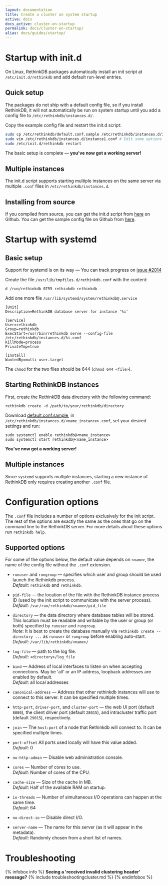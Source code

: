 ```yaml
---
layout: documentation
title: Create a cluster on system startup
active: docs
docs_active: cluster-on-startup
permalink: docs/cluster-on-startup/
alias: docs/guides/startup/
---
```


# Startup with init.d #

On Linux, RethinkDB packages automatically install an init script at
`/etc/init.d/rethinkdb` and add default run-level entries.

## Quick setup ##

The packages do not ship with a default config file, so if you install RethinkDB, it
will not automatically be run on system startup until you add a config file to
`/etc/rethinkdb/instances.d/`.

Copy the example config file and restart the init.d script:

```bash
sudo cp /etc/rethinkdb/default.conf.sample /etc/rethinkdb/instances.d/instance1.conf
sudo vim /etc/rethinkdb/instances.d/instance1.conf # Edit some options if needed
sudo /etc/init.d/rethinkdb restart
```

The basic setup is complete &mdash; __you've now got a working server!__


## Multiple instances ##

The init.d script supports starting multiple instances on the same server via
multiple `.conf` files in `/etc/rethinkdb/instances.d`.

## Installing from source ##

If you compiled from source, you can get the init.d script from
[here](https://github.com/rethinkdb/rethinkdb/blob/next/packaging/assets/init/rethinkdb)
on Github. You can get the sample config file on Github from
[here](https://github.com/rethinkdb/rethinkdb/blob/next/packaging/assets/config/default.conf.sample).

# Startup with systemd #

## Basic setup ##

Support for systemd is on its way &mdash; You can track progress on
[issue #2014](https://github.com/rethinkdb/rethinkdb/issues/2014)

Create the file `/usr/lib/tmpfiles.d/rethinkdb.conf` with the content:

```
d /run/rethinkdb 0755 rethinkdb rethinkdb -
```

Add one more file `/usr/lib/systemd/system/rethinkdb@.service`

```
[Unit]
Description=RethinkDB database server for instance '%i'

[Service]
User=rethinkdb
Group=rethinkdb
ExecStart=/usr/bin/rethinkdb serve --config-file /etc/rethinkdb/instances.d/%i.conf
KillMode=process
PrivateTmp=true

[Install]
WantedBy=multi-user.target
```

The `chmod` for the two files should be 644 (`chmod 644 <file>`).


## Starting RethinkDB instances ##

First, create the RethinkDB data directory with the following command:

```
rethinkdb create -d /path/to/your/rethinkdb/directory
```

Download
[default.conf.sample](https://github.com/rethinkdb/rethinkdb/blob/next/packaging/assets/config/default.conf.sample),
in `/etc/rethinkdb/instances.d/<name_instance>.conf`, set your desired settings and run:

```
sudo systemctl enable rethinkdb@<name_instance>
sudo systemctl start rethinkdb@<name_instance>
```

__You've now got a working server!__


## Multiple instances ##

Since `systemd` supports multiple instances, starting a new instance
of RethinkDB only requires creating another `.conf` file.

# Configuration options #

The `.conf` file includes a number of options exclusively for the
init script. The rest of the options are exactly the same as the ones
that go on the command line to the RethinkDB server. For more details
about these options run `rethinkdb help`.

## Supported options ##

For some of the options below, the default value depends on `<name>`, the name of the
config file without the `.conf` extension.

* `runuser` and `rungroup` &mdash; specifies which
  user and group should be used launch the Rethinkdb process.   
  *Default*: `rethinkdb` and `rethinkdb`.

* `pid-file` &mdash; the location of the file with the RethinkDB instance process ID (used by the init script to communicate with
  the server process).   
  *Default*: `/var/run/rethinkdb/<name>/pid_file` 

* `directory` &mdash; the data directory where
  database tables will be stored. This location must be readable and
  writable by the user or group (or both) specified by `runuser`
  and `rungroup`.   
  _Note_: It is best to create the database manually via
  `rethinkdb create --directory ...` as `runuser` or `rungroup` before
  enabling auto-start.  
  *Default*: `/var/lib/rethinkdb/<name>/`

* `log-file` &mdash; path to the log file.  
  *Default*: `<directory>/log_file`

* `bind` &mdash; Address of local interfaces to listen on when accepting connections.
   May be 'all' or an IP address, loopback addresses are enabled by default.  
   *Default*: all local addresses

* `canonical-address` &mdash; Address that other rethinkdb instances will use to connect to this server.
  It can be specified multiple times.

* `http-port`, `driver-port`, and `cluster-port` &mdash; the web UI
  port (default `8080`), the client driver port (default
  `28015`), and intracluster traffic port (default `29015`),
  respectively.

* `join` &mdash; The `host:port` of a node that Rethinkdb will connect to.
  It can be specified multiple times.

* `port-offset` All ports used locally will have this value added.  
  *Default*: 0
  
* `no-http-admin` &mdash; Disable web administration console.

* `cores` &mdash; Number of cores to use.  
  *Default*: Number of cores of the CPU.

* `cache-size` &mdash; Size of the cache in MB.  
  *Default*: Half of the available RAM on startup.

* `io-threads` &mdash; Number of simultaneous I/O operations can happen at the same time.  
  *Default*: 64

* `no-direct-io` &mdash; Disable direct I/O.

* `server-name` &mdash; The name for this server (as it will appear in the metadata).  
  *Default*: Randomly chosen from a short list of names.



# Troubleshooting #

{% infobox info %}
<strong>Seeing a 'received invalid clustering header' message?</strong>
{% include troubleshootingcluster.md %} 
{% endinfobox %}


